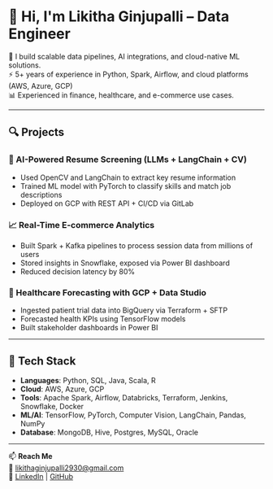 # 👋 Hi, I'm Likitha Ginjupalli – Data Engineer

🔧 I build scalable data pipelines, AI integrations, and cloud-native ML solutions.  
⚡️ 5+ years of experience in Python, Spark, Airflow, and cloud platforms (AWS, Azure, GCP)  
📊 Experienced in finance, healthcare, and e-commerce use cases.

---

## 🔍 Projects

### 🧠 AI-Powered Resume Screening (LLMs + LangChain + CV)
- Used OpenCV and LangChain to extract key resume information
- Trained ML model with PyTorch to classify skills and match job descriptions
- Deployed on GCP with REST API + CI/CD via GitLab

### 📈 Real-Time E-commerce Analytics
- Built Spark + Kafka pipelines to process session data from millions of users
- Stored insights in Snowflake, exposed via Power BI dashboard
- Reduced decision latency by 80%

### 🏥 Healthcare Forecasting with GCP + Data Studio
- Ingested patient trial data into BigQuery via Terraform + SFTP
- Forecasted health KPIs using TensorFlow models
- Built stakeholder dashboards in Power BI

---

## 🧰 Tech Stack

- **Languages**: Python, SQL, Java, Scala, R
- **Cloud**: AWS, Azure, GCP
- **Tools**: Apache Spark, Airflow, Databricks, Terraform, Jenkins, Snowflake, Docker
- **ML/AI**: TensorFlow, PyTorch, Computer Vision, LangChain, Pandas, NumPy
- **Database**: MongoDB, Hive, Postgres, MySQL, Oracle

---

📫 **Reach Me**  
📧 likithaginjupalli2930@gmail.com  
🔗 [LinkedIn](https://linkedin.com/in/priyankaburri) | [GitHub](https://github.com/priyankaburri)
